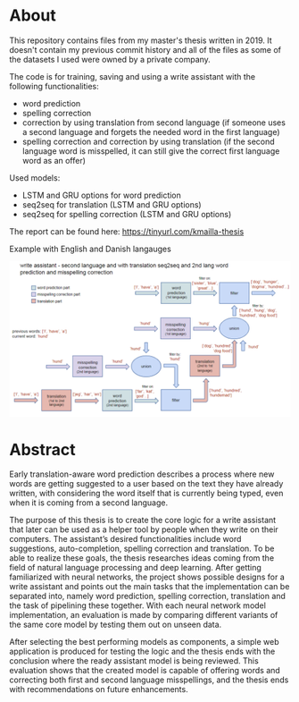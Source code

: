 # About

This repository contains files from my master's thesis written in 2019. It doesn't contain my previous commit history and all of the files as some of the datasets I used were owned by a private company.

The code is for training, saving and using a write assistant with the following functionalities:
* word prediction
* spelling correction
* correction by using translation from second language (if someone uses a second language and forgets the needed word in the first language)
* spelling correction and correction by using translation (if the second language word is misspelled, it can still give the correct first language word as an offer)

Used models:
* LSTM and GRU options for word prediction
* seq2seq for translation (LSTM and GRU options)
* seq2seq for spelling correction (LSTM and GRU options)

The report can be found here: https://tinyurl.com/kmailla-thesis

Example with English and Danish langauges

![model chart](https://github.com/kmailla/master-thesis/blob/main/model.PNG?raw=true)


# Abstract

Early translation-aware word prediction describes a process where new words are getting suggested to a user based on the text they have already written, with considering the word itself that is currently being typed, even when it is coming from a second language.

The purpose of this thesis is to create the core logic for a write assistant that later can be used as a helper tool by people when they write on their computers. The assistant’s desired functionalities include word suggestions, auto-completion, spelling correction and translation. To be able to realize these goals, the thesis researches ideas coming from the field of natural language processing and deep learning. After getting familiarized with neural networks, the project shows possible designs for a write assistant and points out the main tasks that the implementation can be separated into, namely word prediction, spelling correction, translation and the task of pipelining these together. With each neural network model implementation, an evaluation is made by comparing different variants of the same core model by testing them out on unseen data.

After selecting the best performing models as components, a simple web application is produced for testing the logic and the thesis ends with the conclusion where the ready assistant model is being reviewed. This evaluation shows that the created model is capable of offering words and correcting both first and second language misspellings, and the thesis ends with recommendations on future enhancements.